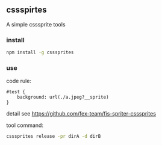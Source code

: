 ## cssspirtes

A simple csssprite tools

### install

```bash
npm install -g csssprites
```

### use

code rule:

```
#test {
    background: url(./a.jpeg?__sprite)
}

```

detail see https://github.com/fex-team/fis-spriter-csssprites

tool command:

```bash
csssprites release -pr dirA -d dirB
```